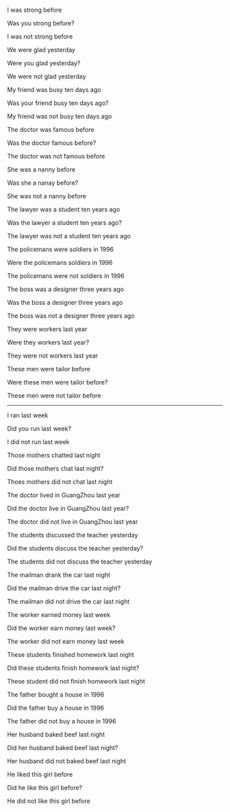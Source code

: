 I was strong before

Was you strong before?

I was not strong before



We were glad yesterday

Were you glad yesterday?

We were not glad yesterday



My friend was busy ten days ago

Was your friend busy ten days ago?

My friend was not busy ten days ago



The doctor was famous before 

Was the doctor famous before?

The doctor was not famous before



She was a nanny before 

Was she a nanay before?

She was not a nanny before



The lawyer was a student ten years ago

Was the lawyer a student ten years ago?

The lawyer was not a student ten years ago



The policemans were soldiers in 1996

Were the policemans soldiers in 1996

The policemans were not soldiers in 1996



The boss was a designer three years ago

Was the boss a designer three years ago 

The boss was not a designer three years ago



They were workers last year

Were they workers last year?

They were not workers last year



These men were tailor before

Were these men were tailor before?

These men were not tailor before

------

I ran last week

Did you run last week?

I did not run last week



Those mothers chatted last night

Did those mothers chat last night?

Thoes mothers did not chat last night



The doctor lived in GuangZhou last year

Did the doctor live in GuangZhou last year?

The doctor did not live in GuangZhou last year



The students discussed the teacher yesterday

Did the students discuss the teacher yesterday?

The students did not discuss the teacher yesterday



The mailman drank the car last night 

Did the mailman drive the car last night?

The mailman did not drive the car last night



The worker earned money last week

Did the worker earn money last week?

The worker did not earn money last week



These students finished homework last night

Did these students finish homework last night?

These student did not finish homework last night



The father bought a house in 1996

Did the father buy a house in 1996

The father did not buy a house in 1996



Her husband baked beef last night

Did her husband baked beef last night?

Her husband did not baked beef last night



He liked this girl before

Did he like this girl before?

He did not like this girl before